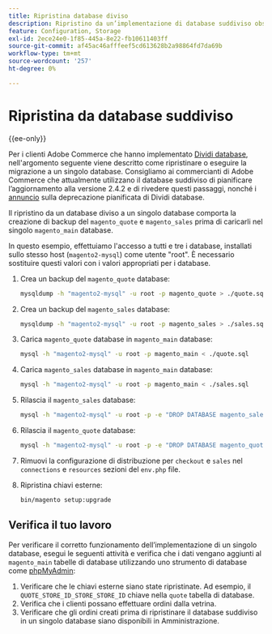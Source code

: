 ```yaml
---
title: Ripristina database diviso
description: Ripristino da un’implementazione di database suddiviso obsoleta a un’implementazione di database singola.
feature: Configuration, Storage
exl-id: 2ece24e0-1f85-445a-8e22-fb10611403ff
source-git-commit: af45ac46afffeef5cd613628b2a98864fd7da69b
workflow-type: tm+mt
source-wordcount: '257'
ht-degree: 0%

---
```


# Ripristina da database suddiviso

{{ee-only}}

Per i clienti Adobe Commerce che hanno implementato [Dividi database](multi-master.md), nell&#39;argomento seguente viene descritto come ripristinare o eseguire la migrazione a un singolo database. Consigliamo ai commercianti di Adobe Commerce che attualmente utilizzano il database suddiviso di pianificare l’aggiornamento alla versione 2.4.2 e di rivedere questi passaggi, nonché i [annuncio](https://community.magento.com/t5/Magento-DevBlog/Deprecation-of-Split-Database-in-Magento-Commerce/ba-p/465187) sulla deprecazione pianificata di Dividi database.

Il ripristino da un database diviso a un singolo database comporta la creazione di backup del `magento_quote` e `magento_sales` prima di caricarli nel singolo `magento_main` database.

In questo esempio, effettuiamo l&#39;accesso a tutti e tre i database, installati sullo stesso host (`magento2-mysql`) come utente &quot;root&quot;. È necessario sostituire questi valori con i valori appropriati per i database.

1. Crea un backup del `magento_quote` database:

   ```bash
   mysqldump -h "magento2-mysql" -u root -p magento_quote > ./quote.sql
   ```

1. Crea un backup del `magento_sales` database:

   ```bash
   mysqldump -h "magento2-mysql" -u root -p magento_sales > ./sales.sql
   ```

1. Carica `magento_quote` database in `magento_main` database:

   ```bash
   mysql -h "magento2-mysql" -u root -p magento_main < ./quote.sql
   ```

1. Carica `magento_sales` database in `magento_main` database:

   ```bash
   mysql -h "magento2-mysql" -u root -p magento_main < ./sales.sql
   ```

1. Rilascia il `magento_sales` database:

   ```bash
   mysql -h "magento2-mysql" -u root -p -e "DROP DATABASE magento_sales;"
   ```

1. Rilascia il `magento_quote` database:

   ```bash
   mysql -h "magento2-mysql" -u root -p -e "DROP DATABASE magento_quote;"
   ```

1. Rimuovi la configurazione di distribuzione per `checkout` e `sales` nel `connections` e `resources` sezioni del `env.php` file.
1. Ripristina chiavi esterne:

   ```bash
   bin/magento setup:upgrade
   ```

## Verifica il tuo lavoro

Per verificare il corretto funzionamento dell’implementazione di un singolo database, esegui le seguenti attività e verifica che i dati vengano aggiunti al `magento_main` tabelle di database utilizzando uno strumento di database come [phpMyAdmin](../../installation/prerequisites/optional-software.md#phpmyadmin):

1. Verificare che le chiavi esterne siano state ripristinate. Ad esempio, il `QUOTE_STORE_ID_STORE_STORE_ID` chiave nella `quote` tabella di database.
1. Verifica che i clienti possano effettuare ordini dalla vetrina.
1. Verificare che gli ordini creati prima di ripristinare il database suddiviso in un singolo database siano disponibili in Amministrazione.
